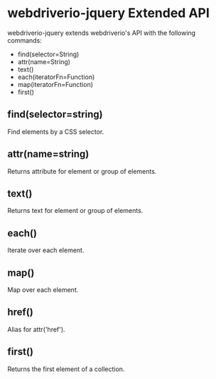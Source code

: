 # webdriverio-jquery Extended API

webdriverio-jquery extends webdriverio's API with the following commands:

* find(selector=String)
* attr(name=String)
* text()
* each(iteratorFn=Function)
* map(iteratorFn=Function)
* first()

## find(selector=string)

Find elements by a CSS selector.

## attr(name=string)

Returns attribute for element or group of elements.

## text()

Returns text for element or group of elements.

## each()

Iterate over each element.

## map()

Map over each element.

## href()

Alias for attr('href').

## first()

Returns the first element of a collection.
